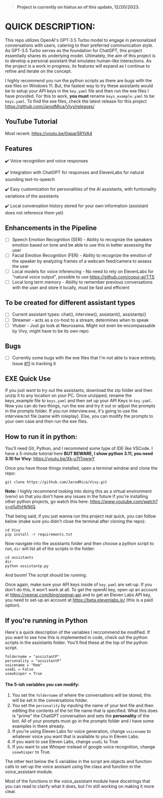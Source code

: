 > **Project is currently on hiatus as of this update, 12/20/2023.**

# QUICK DESCRIPTION:

This repo utilizes OpenAI's GPT-3.5 Turbo model to engage in personalized conversations with users, catering to their preferred communication style. As GPT-3.5 Turbo serves as the foundation for ChatGPT, this project essentially shares its underlying model. Ultimately, the aim of this project is to develop a personal assistant that emulates human-like interactions. As the project is a work in progress, its features will expand as I continue to refine and iterate on the concept.

I highly recommend you run the python scripts as there are bugs with the exe files on Windows 11.  But, the fastest way to try these assistants would be to setup your API keys in the ```key.yaml``` file and then run the exe files I have provided.  For this to work, **you must** rename ```keys_example.yaml``` to be ```keys.yaml```.  To find the exe files, check the latest release for this project https://github.com/JarodMica/Vivy/releases/

## YouTube Tutorial 
Most recent: https://youtu.be/0qpar5R1VA4

## Features
:heavy_check_mark: Voice recognition and voice responses

:heavy_check_mark: Integration with ChatGPT for responses and ElevenLabs for natural sounding text-to-speech

:heavy_check_mark: Easy customization for personalities of the AI assistants, with funtionality variations of the assistants

:heavy_check_mark: Local conversation history stored for your own information (assistant does not reference them yet)

## Enhancements in the Pipeline 
- [ ] Speech Emotion Recognition (SER) - Ability to recognize the speakers emotion based on tone and be able to use this in better assessing the user
- [ ] Facial Emotion Recognition (FER) - Ability to recognize the emotion of the speaker by analyzing frames of a webcam feed/camera to assess the user
- [ ] Local models for voice inferencing - No need to rely on ElevenLabs for "natural voice output", possible to use https://github.com/coqui-ai/TTS 
- [ ] Local long term memory - Ability to remember previous conversations with the user and store it locally, must be fast and efficient

## To be created for different assistant types
- [ ] Current assistant types: chat(), interview(), assistant(), assistantp()
- [ ] Streamer - acts as a co-host to a stream, determines when to speak
- [ ] Vtuber - Just go look at Neurosama.  Might not even be encompassable by Vivy, might have to be its own repo

## Bugs
- [ ] Currently some bugs with the exe files that I'm not able to trace entirely.  Issue [#11](https://github.com/JarodMica/Vivy/issues/11)
 is tracking it

## EXE Quick Use

If you just want to try out the assistants, download the zip folder and then unzip it to any location on your PC. Once unzipped, rename the keys_example file to ```keys.yaml``` and then set up your API Keys in ```key.yaml```. Now you can do two things, run the exe and try it out or adjust the prompts in the prompts folder.  If you run interview.exe, it's going to use the interview.txt file (same with roleplay). Else, you can modify the prompts to your own case and then run the exe files.

## How to run it in python:
You'll need Git, Python, and I recommend some type of IDE like VSCode.  I have a 5-minute tutorial here **BUT BEWARE, I show python 3.11, you need 3.10 for Vivy**: https://youtu.be/Xk-u7tTqwwY

Once you have those things installed, open a terminal window and clone the repo:
```
git clone https://github.com/JarodMica/Vivy.git
```

**Note:** I highly recommend looking into doing this as a virtual environment (venv) so that you don't have any issues in the future if you're installing other python projects, go watch this here: https://www.youtube.com/watch?v=q1ulfoHkNtQ.  

That being said, if you just wanna run this project real quick, you can follow below (make sure you didn't close the terminal after cloning the repo):
```
cd Vivy
pip install -r requirements.txt
```
Now navigate into the assistants folder and then choose a python script to run, ```dir``` will list all of the scripts in the folder:
```
cd assistants
dir
python assistantp.py
```

And boom! The script should be running.

Once again, make sure your API keys inside of ```key.yaml``` are set-up.  If you don't do this, it won't work at all.  To get the openAI key, open up an account at https://openai.com/blog/openai-api and to get an Eleven Labs API key, you need to set-up an account at https://beta.elevenlabs.io/ (this is a paid option).
 
## If you're running in Python

Here's a quick description of the variables I reccommend be modified.  If you want to see how this is implemented in code, check out the python scripts in the assistants folder.  You'll find these at the top of the python script.

```
foldername = "assistantP"
personality = "assistantP"
voicename = "Rem"
useEL = False
usewhisper = True
```

#### The 5-ish variables you can modify:

1. You set the ```foldername``` of where the conversations will be stored, this will be set in the conversations folder.
2. You set the ```personality``` by inputing the name of your text file and then editting the contents of the txt file name that is specified.  What this does is "prime" the ChatGPT conversation and sets the **personality** of the bot.  All of your prompts must go in the prompts folder and I have some examples in there already.
3. If you're using Eleven Labs for voice generation, change ```voicename``` to whatever voice you want that is available to you in Eleven Labs.
4. If you want to use Eleven Labs, change ```useEL``` to True
5. If you want to use Whisper instead of google voice recognition, change ```usewhisper``` to True.

The other text below the 5 variables in the script are objects and function calls to set-up the voice assisant using the class and function in the voice_assistant module.

Most of the functions in the voice_assistant module have docstrings that you can read to clairfy what it does, but I'm still working on making it more clear.

